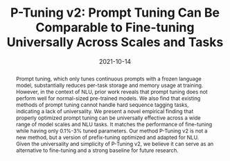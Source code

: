 ---
title: "P-Tuning v2: Prompt Tuning Can Be Comparable to Fine-tuning Universally Across Scales and Tasks"
date: 2021-10-14
publishDate: 2021-10-14
authors:
- Xiao Liu
- Kaixuan Ji
- Yicheng Fu
- admin
- Zhilin Yang
- Jie Tang
author_notes:
- "Equal contribution"
- "Equal contribution"
- "Equal contribution"
publication_types: ["3"]
abstract: "Prompt tuning, which only tunes continuous prompts with a frozen language model, substantially reduces per-task storage and memory usage at training. However, in the context of NLU, prior work reveals that prompt tuning does not perform well for normal-sized pre-trained models. We also find that existing methods of prompt tuning cannot handle hard sequence tagging tasks, indicating a lack of universality. We present a novel empirical finding that properly optimized prompt tuning can be universally effective across a wide range of model scales and NLU tasks. It matches the performance of fine-tuning while having only 0.1%-3% tuned parameters. Our method P-Tuning v2 is not a new method, but a version of prefix-tuning optimized and adapted for NLU. Given the universality and simplicity of P-Tuning v2, we believe it can serve as an alternative to fine-tuning and a strong baseline for future research."
featured: false
publication: "Under review"
links:
  - icon_pack: ai
    icon: arxiv
    name: Preprint
    url: 'https://arxiv.org/abs/2110.07602'
  - icon_pack: fab
    icon: github
    name: Code
    url: 'https://github.com/THUDM/P-tuning-v2'
---